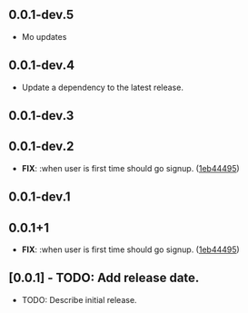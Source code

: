 ## 0.0.1-dev.5
- Mo updates
## 0.0.1-dev.4

 - Update a dependency to the latest release.

## 0.0.1-dev.3
## 0.0.1-dev.2

 - **FIX**: :when user is first time should go signup. ([1eb44495](https://github.com/yegobox/flipper/commit/1eb4449572997b2cc7766fe09fd6971c584037d3))

## 0.0.1-dev.1
## 0.0.1+1

 - **FIX**: :when user is first time should go signup. ([1eb44495](https://github.com/FirebaseExtended/flutterfire/commit/1eb4449572997b2cc7766fe09fd6971c584037d3))

## [0.0.1] - TODO: Add release date.

* TODO: Describe initial release.
